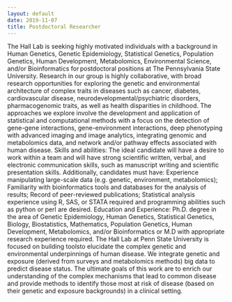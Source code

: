 ```yaml
---
layout: default
date: 2019-11-07
title: Postdoctoral Researcher
---
```


The Hall Lab is seeking highly motivated individuals with a background in Human Genetics, Genetic Epidemiology, Statistical Genetics, Population Genetics, 
Human Development, Metabolomics, Environmental Science, and/or Bioinformatics for postdoctoral positions at The Pennsylvania State University. Research in 
our group is highly collaborative, with broad research opportunities for exploring the genetic and environmental architecture of complex traits in diseases 
such as cancer, diabetes, cardiovascular disease, neurodevelopmental/psychiatric disorders, pharmacogenomic traits, as well as health disparities in childhood. 
The approaches we explore involve the development and application of statistical and computational methods with a focus on the detection of gene-gene interactions, 
gene-environment interactions, deep phenotyping with advanced imaging and image analytics, integrating genomic and metabolomics data, and network and/or pathway
effects associated with human disease. Skills and abilities: The ideal candidate will have a desire to work within a team and will have strong scientific written,
verbal, and electronic communication skills, such as manuscript writing and scientific presentation skills. Additionally, candidates must have: Experience 
manipulating large-scale data (e.g. genetic, environment, metabolomics); Familiarity with bioinformatics tools and databases for the analysis of results; 
Record of peer-reviewed publications; Statistical analysis experience using R, SAS, or STATA required and programming abilities such as python or perl are desired. 
Education and Experience: Ph.D. degree in the area of Genetic Epidemiology, Human Genetics, Statistical Genetics, Biology, Biostatistics, Mathematics, 
Population Genetics, Human Development, Metabolomics, and/or Bioinformatics or M.D with appropriate research experience required. The Hall Lab at 
Penn State University is focused on building toolsto elucidate the complex genetic and environmental underpinnings of human disease. We integrate genetic and 
exposure (derived from surveys and metabolomics methods) big data to predict disease status. The ultimate goals of this work are to enrich our understanding of 
the complex mechanisms that lead to common disease and provide methods to identify those most at risk of disease (based on their genetic and exposure backgrounds)
in a clinical setting.
